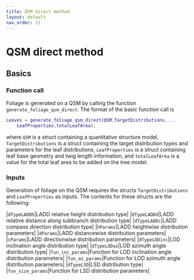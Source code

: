 ```yaml
---
title: QSM direct method
layout: default
nav_order: 11
---
```


# QSM direct method

## Basics

### Function call
Foliage is generated on a QSM by calling the function `generate_foliage_qsm_direct`.  The format of the basic function call is
```matlab
Leaves = generate_foliage_qsm_direct(QSM,TargetDistributions,...
    LeafProperties,totalLeafArea);
```
where `QSM` is a struct containing a quantitative structure model, `TargetDistributions` is a struct containing the target distribution types and parameters for the leaf distributions, `LeafProperties` is a struct containing leaf base geometry and twig length information, and `totalLeafArea` is a value for the total leaf area to be added on the tree model.

### Inputs
Generation of foliage on the QSM requires the structs `TargetDistributions` and `LeafProperties` as inputs. The contents for these structs are the following:

|`dTypeLADDh`|LADD relative height distribution type|
|`dTypeLADDd`|LADD relative distance along subbranch distribution type|
|`dTypeLADDc`|LADD compass direction distribution type|
|`hParams`|LADD heightwise distribution parameters|
|`dParams`|LADD distancewise distribution parameters|
|`cParams`|LADD directionwise distribution parameters|
|`dTypeLODinc`|LOD inclination angle distribution type|
|`dTypeLODaz`|LOD azimuth angle distribution type|
|`fun_inc_params`|Function for LOD inclination angle distribution parameters|
|`fun_az_params`|Function for LOD azimuth angle distribution parameters|
|`dTypeLSD`|LSD distribution type|
|`fun_size_params`|Function for LSD distribution parameters|

